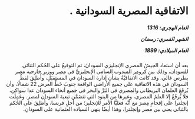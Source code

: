 <h1 dir="rtl">الاتفاقية المصرية السودانية .</h1>

<h5 dir="rtl">العام الهجري:  1316

الشهر القمري: رمضان

العام الميلادي: 1899</h5>

<p dir="rtl">بعد أن استعاد الجيشُ المصري الإنجليزي السودانَ، تم التوقيعُ على الحُكم الثنائي للسودان، وذلك بين كرومر المندوب السامي الإنجليزيِّ في مصر ووزيرِ خارجية مصر بطرس غالي، وقد كانت الاتفاقيَّةُ بشأنِ إدارة السودان في المستقبَلِ، وأُطلِقَ لفظُ السودان في هذه الاتفاقية على جميع الأراضي الواقعة جنوبَ خَطِّ العرض 22 شمالًا، وأن يُرفَعَ العلمان البريطاني والمصري في البَرِّ والبحر في جميع أنحاء السودان عدا سواكن، فلا يُرفَعُ إلا العلمُ المصري، وغيرها من البنود التي تتضَمَّن تبعيةَ السودان لمصر. وعَمِلَت إنجلترا على إقحامِ مِصرَ مع أنَّه فعليًّا الأمر للإنجليز؛ من أجلِ فرنسا، وأُطلِقَ على الحُكم بالثنائي يعني بين مصر وإنجلترا، وهذا أيضًا ينهي السيادة العثمانية على السودانِ.</p></br>
